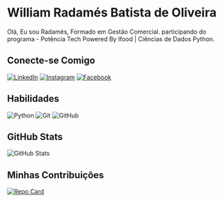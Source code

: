 # William Radamés Batista de Oliveira
Olá, Eu sou Radamés, Formado em Gestão Comercial. participando do programa - Potência Tech Powered By Ifood | Ciências de Dados Python.

## Conecte-se Comigo
[![LinkedIn](https://img.shields.io/badge/LinkedIn-000?style=for-the-badge&logo=linkedin&logoColor=0E76A8)](https://www.linkedin.com/in/william-radamés-oliveira-7a401268/) 
[![Instagram](https://img.shields.io/badge/Instagram-000?style=for-the-badge&logo=instagram)](https://www.instagram.com/radamessj/)
[![Facebook](https://img.shields.io/badge/Facebook-000?style=for-the-badge&logo=facebook)](https://www.facebook.com/william.radames.1/) 

## Habilidades
![Python](https://img.shields.io/badge/Python-3670A0?style=for-the-badge&logo=python&logoColor=ffdd54) ![Git](https://img.shields.io/badge/git-%23F05033.svg?style=for-the-badge&logo=git&logoColor=white) ![GitHub](https://img.shields.io/badge/github-%23121011.svg?style=for-the-badge&logo=github&logoColor=white)

## GitHub Stats
![GitHub Stats](https://github-readme-stats.vercel.app/api?username=radamessj&theme=transparent&bg_color=000&border_color=30A3DC&show_icons=true&icon_color=30A3DC&title_color=E94D5F&text_color=FFF)

## Minhas Contribuições
[![Repo Card](https://github-readme-stats.vercel.app/api/pin/?username=radamessj&repo=dio-lab-open1-source&bg_color=000&border_color=30A3DC&show_icons=true&icon_color=30A3DC&title_color=E94D5F&text_color=FFF)](https://github.com/radamessj/dio-lab-open1-source)
